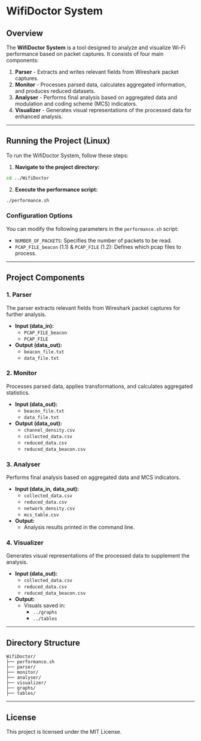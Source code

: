 # WifiDoctor System

## Overview
The **WifiDoctor System** is a tool designed to analyze and visualize Wi-Fi performance based on packet captures. It consists of four main components:

1. **Parser** - Extracts and writes relevant fields from Wireshark packet captures.
2. **Monitor** - Processes parsed data, calculates aggregated information, and produces reduced datasets.
3. **Analyser** - Performs final analysis based on aggregated data and modulation and coding scheme (MCS) indicators.
4. **Visualizer** - Generates visual representations of the processed data for enhanced analysis.

---

## Running the Project (Linux)
To run the WifiDoctor System, follow these steps:

1. **Navigate to the project directory:**  
```sh
cd ../WifiDoctor
```

2. **Execute the performance script:**  
```sh
./performance.sh
```

### Configuration Options
You can modify the following parameters in the `performance.sh` script:
- `NUMBER_OF_PACKETS`: Specifies the number of packets to be read.
- `PCAP_FILE_beacon` (1.1) & `PCAP_FILE` (1.2): Defines which pcap files to process.

---

## Project Components

### 1. Parser
The parser extracts relevant fields from Wireshark packet captures for further analysis.

- **Input (data_in):**  
  - `PCAP_FILE_beacon`
  - `PCAP_FILE`
- **Output (data_out):**  
  - `beacon_file.txt`
  - `data_file.txt`

### 2. Monitor
Processes parsed data, applies transformations, and calculates aggregated statistics.

- **Input (data_out):**  
  - `beacon_file.txt`
  - `data_file.txt`
- **Output (data_out):**  
  - `channel_density.csv`
  - `collected_data.csv`
  - `reduced_data.csv`
  - `reduced_data_beacon.csv`

### 3. Analyser
Performs final analysis based on aggregated data and MCS indicators.

- **Input (data_in, data_out):**  
  - `collected_data.csv`
  - `reduced_data.csv`
  - `network_density.csv`
  - `mcs_table.csv`
- **Output:**  
  - Analysis results printed in the command line.

### 4. Visualizer
Generates visual representations of the processed data to supplement the analysis.

- **Input (data_out):**  
  - `collected_data.csv`
  - `reduced_data.csv`
  - `reduced_data_beacon.csv`
- **Output:**  
  - Visuals saved in:
    - `../graphs`
    - `../tables`

---

## Directory Structure
```
WifiDoctor/
├── performance.sh
├── parser/
├── monitor/
├── analyser/
├── visualizer/
├── graphs/
├── tables/
```

---

## License
This project is licensed under the MIT License.

